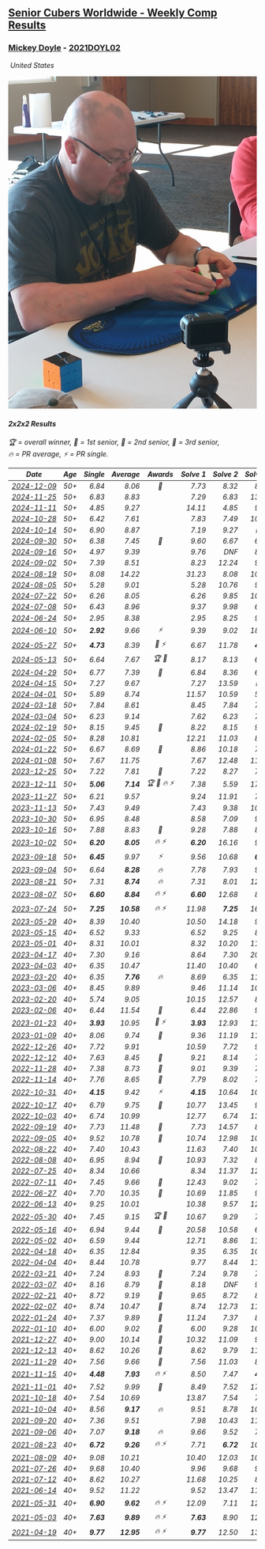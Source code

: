 <style>table {white-space: nowrap;}</style>
<link rel="stylesheet" type="text/css" href="/scw-comp/css/flags.css" />

## [Senior Cubers Worldwide - Weekly Comp Results](/scw-comp/results/)
### [Mickey Doyle](README.md) - [2021DOYL02](https://www.worldcubeassociation.org/persons/2021DOYL02?event=222)

<i class="flag flag-US" />&nbsp;United States

![Mickey Doyle](1644595509.jpg)

#### 2x2x2 Results

<span style="white-space: nowrap;">🏆 = overall winner</span>, <span style="white-space: nowrap;">🥇 = 1st senior</span>, <span style="white-space: nowrap;">🥈 = 2nd senior</span>, <span style="white-space: nowrap;">🥉 = 3rd senior</span>, <span style="white-space: nowrap;">🔥 = PR average</span>, <span style="white-space: nowrap;">⚡ = PR single</span>.

| Date | Age | Single | Average | Awards | Solve 1 | Solve 2 | Solve 3 | Solve 4 | Solve 5 | Video |
| :--: | :--: | --: | --: | :--: | --: | --: | --: | --: | --: | :-- |
| [2024-12-09](../../results/2024-12-09/222.md) | 50+ | 6.84 | 8.06 | 🥈 | 7.73 | 8.32 | 8.13 | 9.99 | 6.84 | [Desktop](https://www.facebook.com/events/984530303534896/permalink/993908829263710) / [Mobile](https://m.facebook.com/events/984530303534896?view=permalink&id=993908829263710) |
| [2024-11-25](../../results/2024-11-25/222.md) | 50+ | 6.83 | 8.83 |  | 7.29 | 6.83 | 13.57 | 10.20 | 9.01 | [Desktop](https://www.facebook.com/events/1257789925369732/permalink/1266967201118671) / [Mobile](https://m.facebook.com/events/1257789925369732?view=permalink&id=1266967201118671) |
| [2024-11-11](../../results/2024-11-11/222.md) | 50+ | 4.85 | 9.27 |  | 14.11 | 4.85 | 9.27 | 9.56 | 8.99 | [Desktop](https://www.facebook.com/events/1967492723733489/permalink/1977421709407257) / [Mobile](https://m.facebook.com/events/1967492723733489?view=permalink&id=1977421709407257) |
| [2024-10-28](../../results/2024-10-28/222.md) | 50+ | 6.42 | 7.61 |  | 7.83 | 7.49 | 10.88 | 6.42 | 7.50 | [Desktop](https://www.facebook.com/events/946695540632554/permalink/955994889702619) / [Mobile](https://m.facebook.com/events/946695540632554?view=permalink&id=955994889702619) |
| [2024-10-14](../../results/2024-10-14/222.md) | 50+ | 6.90 | 8.87 |  | 7.19 | 9.27 | DNF | 10.16 | 6.90 | [Desktop](https://www.facebook.com/events/892899002359105/permalink/902232961425709) / [Mobile](https://m.facebook.com/events/892899002359105?view=permalink&id=902232961425709) |
| [2024-09-30](../../results/2024-09-30/222.md) | 50+ | 6.38 | 7.45 | 🥉 | 9.60 | 6.67 | 6.78 | 8.91 | 6.38 | [Desktop](https://www.facebook.com/events/559779533112258/permalink/567561069000771) / [Mobile](https://m.facebook.com/events/559779533112258?view=permalink&id=567561069000771) |
| [2024-09-16](../../results/2024-09-16/222.md) | 50+ | 4.97 | 9.39 |  | 9.76 | DNF | 8.00 | 4.97 | 10.42 | [Desktop](https://www.facebook.com/events/1432335554111064/permalink/1440373496640603) / [Mobile](https://m.facebook.com/events/1432335554111064?view=permalink&id=1440373496640603) |
| [2024-09-02](../../results/2024-09-02/222.md) | 50+ | 7.39 | 8.51 |  | 8.23 | 12.24 | 9.11 | 8.19 | 7.39 | [Desktop](https://www.facebook.com/events/536643418925945/permalink/546076854649268) / [Mobile](https://m.facebook.com/events/536643418925945?view=permalink&id=546076854649268) |
| [2024-08-19](../../results/2024-08-19/222.md) | 50+ | 8.08 | 14.22 |  | 31.23 | 8.08 | 10.36 | 12.16 | 20.13 | [Desktop](https://www.facebook.com/events/1156782986175552/permalink/1165196298667554) / [Mobile](https://m.facebook.com/events/1156782986175552?view=permalink&id=1165196298667554) |
| [2024-08-05](../../results/2024-08-05/222.md) | 50+ | 5.28 | 9.01 |  | 5.28 | 10.76 | 9.44 | 10.30 | 7.30 | [Desktop](https://www.facebook.com/events/1659713531529180/permalink/1666021367565063) / [Mobile](https://m.facebook.com/events/1659713531529180?view=permalink&id=1666021367565063) |
| [2024-07-22](../../results/2024-07-22/222.md) | 50+ | 6.26 | 8.05 |  | 6.26 | 9.85 | 10.17 | 7.33 | 6.97 | [Desktop](https://www.facebook.com/events/909767637577126/permalink/918843630002860) / [Mobile](https://m.facebook.com/events/909767637577126?view=permalink&id=918843630002860) |
| [2024-07-08](../../results/2024-07-08/222.md) | 50+ | 6.43 | 8.96 |  | 9.37 | 9.98 | 6.43 | 7.54 | 21.90 | [Desktop](https://www.facebook.com/events/821748909640871/permalink/828050482344047) / [Mobile](https://m.facebook.com/events/821748909640871?view=permalink&id=828050482344047) |
| [2024-06-24](../../results/2024-06-24/222.md) | 50+ | 2.95 | 8.38 |  | 2.95 | 8.25 | 9.12 | 30.12 | 7.78 | [Desktop](https://www.facebook.com/events/437464695833920/permalink/445836398330083) / [Mobile](https://m.facebook.com/events/437464695833920?view=permalink&id=445836398330083) |
| [2024-06-10](../../results/2024-06-10/222.md) | 50+ | **2.92** | 9.66 | ⚡ | 9.39 | 9.02 | 18.57 | 10.56 | **2.92** | [Desktop](https://www.facebook.com/events/1031082051776253/permalink/1038235057727619) / [Mobile](https://m.facebook.com/events/1031082051776253?view=permalink&id=1038235057727619) |
| [2024-05-27](../../results/2024-05-27/222.md) | 50+ | **4.73** | 8.39 | 🥉 ⚡ | 6.67 | 11.78 | **4.73** | 10.52 | 7.98 | [Desktop](https://www.facebook.com/events/838099921518555/permalink/845704414091439) / [Mobile](https://m.facebook.com/events/838099921518555?view=permalink&id=845704414091439) |
| [2024-05-13](../../results/2024-05-13/222.md) | 50+ | 6.64 | 7.67 | 🏆 🥇 | 8.17 | 8.13 | 6.64 | DNF | 6.70 | [Desktop](https://www.facebook.com/events/800074235387553/permalink/807554721306171) / [Mobile](https://m.facebook.com/events/800074235387553?view=permalink&id=807554721306171) |
| [2024-04-29](../../results/2024-04-29/222.md) | 50+ | 6.77 | 7.39 | 🥉 | 6.84 | 8.36 | 6.97 | 6.77 | 17.44 | [Desktop](https://www.facebook.com/events/728652622517739/permalink/735863455129989) / [Mobile](https://m.facebook.com/events/728652622517739?view=permalink&id=735863455129989) |
| [2024-04-15](../../results/2024-04-15/222.md) | 50+ | 7.27 | 9.67 |  | 7.27 | 13.59 | DNF | 8.13 | 7.28 | [Desktop](https://www.facebook.com/events/288128664385253/permalink/303075536223899) / [Mobile](https://m.facebook.com/events/288128664385253?view=permalink&id=303075536223899) |
| [2024-04-01](../../results/2024-04-01/222.md) | 50+ | 5.89 | 8.74 |  | 11.57 | 10.59 | 5.89 | 8.13 | 7.49 | [Desktop](https://www.facebook.com/events/399816879472850/permalink/407949848659553) / [Mobile](https://m.facebook.com/events/399816879472850?view=permalink&id=407949848659553) |
| [2024-03-18](../../results/2024-03-18/222.md) | 50+ | 7.84 | 8.61 |  | 8.45 | 7.84 | 7.89 | 9.49 | 11.77 | [Desktop](https://www.facebook.com/events/962609138892132/permalink/968608651625514) / [Mobile](https://m.facebook.com/events/962609138892132?view=permalink&id=968608651625514) |
| [2024-03-04](../../results/2024-03-04/222.md) | 50+ | 6.23 | 9.14 |  | 7.62 | 6.23 | 7.98 | 11.83 | 23.49 | [Desktop](https://www.facebook.com/events/682023687232856/permalink/688412783260613) / [Mobile](https://m.facebook.com/events/682023687232856?view=permalink&id=688412783260613) |
| [2024-02-19](../../results/2024-02-19/222.md) | 50+ | 8.15 | 9.45 | 🥉 | 8.22 | 8.15 | 9.27 | 10.87 | DNF | [Desktop](https://www.facebook.com/events/947093233792978/permalink/954110246424610) / [Mobile](https://m.facebook.com/events/947093233792978?view=permalink&id=954110246424610) |
| [2024-02-05](../../results/2024-02-05/222.md) | 50+ | 8.28 | 10.81 |  | 12.21 | 11.03 | 8.28 | 9.20 | 16.41 | [Desktop](https://www.facebook.com/events/3090201184445880/permalink/3102057679926897) / [Mobile](https://m.facebook.com/events/3090201184445880?view=permalink&id=3102057679926897) |
| [2024-01-22](../../results/2024-01-22/222.md) | 50+ | 6.67 | 8.69 | 🥈 | 8.86 | 10.18 | 7.02 | 6.67 | 10.75 | [Desktop](https://www.facebook.com/events/1080083269860734/permalink/1087711732431221) / [Mobile](https://m.facebook.com/events/1080083269860734?view=permalink&id=1087711732431221) |
| [2024-01-08](../../results/2024-01-08/222.md) | 50+ | 7.67 | 11.75 |  | 7.67 | 12.48 | 11.15 | 14.10 | 11.62 | [Desktop](https://www.facebook.com/events/1278843609453417/permalink/1285978705406574) / [Mobile](https://m.facebook.com/events/1278843609453417?view=permalink&id=1285978705406574) |
| [2023-12-25](../../results/2023-12-25/222.md) | 50+ | 7.22 | 7.81 | 🥉 | 7.22 | 8.27 | 7.42 | 7.75 | 8.74 | [Desktop](https://www.facebook.com/events/231087383363053/permalink/238472015957923) / [Mobile](https://m.facebook.com/events/231087383363053?view=permalink&id=238472015957923) |
| [2023-12-11](../../results/2023-12-11/222.md) | 50+ | **5.06** | **7.14** | 🏆 🥇 🔥 ⚡ | 7.38 | 5.59 | 17.03 | 8.46 | **5.06** | [Desktop](https://www.facebook.com/events/1404140403643629/permalink/1409732329751103) / [Mobile](https://m.facebook.com/events/1404140403643629?view=permalink&id=1409732329751103) |
| [2023-11-27](../../results/2023-11-27/222.md) | 50+ | 6.21 | 9.57 |  | 9.24 | 11.91 | 7.57 | 12.70 | 6.21 | [Desktop](https://www.facebook.com/events/889636606027860/permalink/896946411963546) / [Mobile](https://m.facebook.com/events/889636606027860?view=permalink&id=896946411963546) |
| [2023-11-13](../../results/2023-11-13/222.md) | 50+ | 7.43 | 9.49 |  | 7.43 | 9.38 | 10.00 | 12.35 | 9.10 | [Desktop](https://www.facebook.com/events/1478121449586426/permalink/1485376522194252) / [Mobile](https://m.facebook.com/events/1478121449586426?view=permalink&id=1485376522194252) |
| [2023-10-30](../../results/2023-10-30/222.md) | 50+ | 6.95 | 8.48 |  | 8.58 | 7.09 | 9.76 | 6.95 | 10.48 | [Desktop](https://www.facebook.com/events/1074911313795532/permalink/1082045089748821) / [Mobile](https://m.facebook.com/events/1074911313795532?view=permalink&id=1082045089748821) |
| [2023-10-16](../../results/2023-10-16/222.md) | 50+ | 7.88 | 8.83 | 🥈 | 9.28 | 7.88 | 8.77 | 17.38 | 8.43 | [Desktop](https://www.facebook.com/events/1058362692072125/permalink/1064790341429360) / [Mobile](https://m.facebook.com/events/1058362692072125?view=permalink&id=1064790341429360) |
| [2023-10-02](../../results/2023-10-02/222.md) | 50+ | **6.20** | **8.05** | 🔥 ⚡ | **6.20** | 16.16 | 9.20 | 7.74 | 7.22 | [Desktop](https://www.facebook.com/events/1518773368939011/permalink/1526198128196535) / [Mobile](https://m.facebook.com/events/1518773368939011?view=permalink&id=1526198128196535) |
| [2023-09-18](../../results/2023-09-18/222.md) | 50+ | **6.45** | 9.97 | ⚡ | 9.56 | 10.68 | **6.45** | 9.68 | 17.18 | [Desktop](https://www.facebook.com/events/1636211493537200/permalink/1643829506108732) / [Mobile](https://m.facebook.com/events/1636211493537200?view=permalink&id=1643829506108732) |
| [2023-09-04](../../results/2023-09-04/222.md) | 50+ | 6.64 | **8.28** | 🔥 | 7.78 | 7.93 | 9.13 | 6.64 | 10.32 | [Desktop](https://www.facebook.com/events/190773964023185/permalink/200393349727913) / [Mobile](https://m.facebook.com/events/190773964023185?view=permalink&id=200393349727913) |
| [2023-08-21](../../results/2023-08-21/222.md) | 50+ | 7.31 | **8.74** | 🔥 | 7.31 | 8.01 | 12.48 | 7.92 | 10.29 | [Desktop](https://www.facebook.com/events/1826888371060368/permalink/1834332683649270) / [Mobile](https://m.facebook.com/events/1826888371060368?view=permalink&id=1834332683649270) |
| [2023-08-07](../../results/2023-08-07/222.md) | 50+ | **6.60** | **8.84** | 🔥 ⚡ | **6.60** | 12.68 | 8.79 | 8.49 | 9.24 | [Desktop](https://www.facebook.com/events/274987855148595/permalink/281327084514672) / [Mobile](https://m.facebook.com/events/274987855148595?view=permalink&id=281327084514672) |
| [2023-07-24](../../results/2023-07-24/222.md) | 50+ | **7.25** | **10.58** | 🔥 ⚡ | 11.98 | **7.25** | 16.68 | 8.44 | 11.31 | [Desktop](https://www.facebook.com/events/1475111463308788/permalink/1480877662732168) / [Mobile](https://m.facebook.com/events/1475111463308788?view=permalink&id=1480877662732168) |
| [2023-05-29](../../results/2023-05-29/222.md) | 40+ | 8.39 | 10.40 |  | 10.50 | 14.18 | 9.52 | 8.39 | 11.17 | [Desktop](https://www.facebook.com/events/199553879662923/permalink/208340645450913) / [Mobile](https://m.facebook.com/events/199553879662923?view=permalink&id=208340645450913) |
| [2023-05-15](../../results/2023-05-15/222.md) | 40+ | 6.52 | 9.33 |  | 6.52 | 9.25 | 8.76 | 9.97 | 18.15 | [Desktop](https://www.facebook.com/events/943848890264789/permalink/951101769539501) / [Mobile](https://m.facebook.com/events/943848890264789?view=permalink&id=951101769539501) |
| [2023-05-01](../../results/2023-05-01/222.md) | 40+ | 8.31 | 10.01 |  | 8.32 | 10.20 | 11.51 | 8.31 | 29.64 | [Desktop](https://www.facebook.com/events/751816416413742/permalink/759466545648729) / [Mobile](https://m.facebook.com/events/751816416413742?view=permalink&id=759466545648729) |
| [2023-04-17](../../results/2023-04-17/222.md) | 40+ | 7.30 | 9.16 |  | 8.64 | 7.30 | 20.94 | 8.57 | 10.27 | [Desktop](https://www.facebook.com/events/786804792820217/permalink/793128525521177) / [Mobile](https://m.facebook.com/events/786804792820217?view=permalink&id=793128525521177) |
| [2023-04-03](../../results/2023-04-03/222.md) | 40+ | 6.35 | 10.47 |  | 11.40 | 10.40 | 6.35 | 11.27 | 9.75 | [Desktop](https://www.facebook.com/events/542929047949179/permalink/550090867232997) / [Mobile](https://m.facebook.com/events/542929047949179?view=permalink&id=550090867232997) |
| [2023-03-20](../../results/2023-03-20/222.md) | 40+ | 6.35 | **7.76** | 🔥 | 8.69 | 6.35 | 11.13 | 7.94 | 6.66 | [Desktop](https://www.facebook.com/events/241366535002371/permalink/247470854391939) / [Mobile](https://m.facebook.com/events/241366535002371?view=permalink&id=247470854391939) |
| [2023-03-06](../../results/2023-03-06/222.md) | 40+ | 8.45 | 9.89 |  | 9.46 | 11.14 | 10.95 | 9.26 | 8.45 | [Desktop](https://www.facebook.com/events/229553919432988/permalink/236266278761752) / [Mobile](https://m.facebook.com/events/229553919432988?view=permalink&id=236266278761752) |
| [2023-02-20](../../results/2023-02-20/222.md) | 40+ | 5.74 | 9.05 |  | 10.15 | 12.57 | 8.99 | 8.02 | 5.74 | [Desktop](https://www.facebook.com/events/569225115154363/permalink/576626347747573) / [Mobile](https://m.facebook.com/events/569225115154363?view=permalink&id=576626347747573) |
| [2023-02-06](../../results/2023-02-06/222.md) | 40+ | 6.44 | 11.54 | 🥉 | 6.44 | 22.86 | 9.45 | 9.72 | 15.46 | [Desktop](https://www.facebook.com/events/592410912725072/permalink/601568871809276) / [Mobile](https://m.facebook.com/events/592410912725072?view=permalink&id=601568871809276) |
| [2023-01-23](../../results/2023-01-23/222.md) | 40+ | **3.93** | 10.95 | 🥉 ⚡ | **3.93** | 12.93 | 11.51 | 11.27 | 10.07 | [Desktop](https://www.facebook.com/events/492735749600024/permalink/500755365464729) / [Mobile](https://m.facebook.com/events/492735749600024?view=permalink&id=500755365464729) |
| [2023-01-09](../../results/2023-01-09/222.md) | 40+ | 8.06 | 9.74 | 🥉 | 9.36 | 11.19 | 11.11 | 8.76 | 8.06 | [Desktop](https://www.facebook.com/events/4054783058080417/permalink/4067703856788337) / [Mobile](https://m.facebook.com/events/4054783058080417?view=permalink&id=4067703856788337) |
| [2022-12-26](../../results/2022-12-26/222.md) | 40+ | 7.72 | 9.91 |  | 10.59 | 7.72 | 9.19 | 9.95 | 11.50 | [Desktop](https://www.facebook.com/events/563573978559176/permalink/571397751110132) / [Mobile](https://m.facebook.com/events/563573978559176?view=permalink&id=571397751110132) |
| [2022-12-12](../../results/2022-12-12/222.md) | 40+ | 7.63 | 8.45 | 🥈 | 9.21 | 8.14 | 7.63 | 15.50 | 8.01 | [Desktop](https://www.facebook.com/events/1263750814207978/permalink/1274055443177515) / [Mobile](https://m.facebook.com/events/1263750814207978?view=permalink&id=1274055443177515) |
| [2022-11-28](../../results/2022-11-28/222.md) | 40+ | 7.38 | 8.73 | 🥈 | 9.01 | 9.39 | 7.38 | 9.30 | 7.87 | [Desktop](https://www.facebook.com/events/1541409726309933/permalink/1551770435273862) / [Mobile](https://m.facebook.com/events/1541409726309933?view=permalink&id=1551770435273862) |
| [2022-11-14](../../results/2022-11-14/222.md) | 40+ | 7.76 | 8.65 | 🥉 | 7.79 | 8.02 | 7.76 | 11.64 | 10.15 | [Desktop](https://www.facebook.com/events/5802707333170226/permalink/5842826439158315) / [Mobile](https://m.facebook.com/events/5802707333170226?view=permalink&id=5842826439158315) |
| [2022-10-31](../../results/2022-10-31/222.md) | 40+ | **4.15** | 9.42 | ⚡ | **4.15** | 10.64 | 10.18 | 7.43 | 17.05 | [Desktop](https://www.facebook.com/events/536496438309051/permalink/540844597874235) / [Mobile](https://m.facebook.com/events/536496438309051?view=permalink&id=540844597874235) |
| [2022-10-17](../../results/2022-10-17/222.md) | 40+ | 6.79 | 9.75 | 🥉 | 10.77 | 13.45 | 9.43 | 9.06 | 6.79 | [Desktop](https://www.facebook.com/events/3406415112938858/permalink/3416934728553563) / [Mobile](https://m.facebook.com/events/3406415112938858?view=permalink&id=3416934728553563) |
| [2022-10-03](../../results/2022-10-03/222.md) | 40+ | 6.74 | 10.99 |  | 12.77 | 6.74 | 13.01 | 9.89 | 10.30 | [Desktop](https://www.facebook.com/events/1113163972925182/permalink/1118932959014950) / [Mobile](https://m.facebook.com/events/1113163972925182?view=permalink&id=1118932959014950) |
| [2022-09-19](../../results/2022-09-19/222.md) | 40+ | 7.73 | 11.48 | 🥉 | 7.73 | 14.57 | 8.69 | 11.19 | 16.07 | [Desktop](https://www.facebook.com/events/400132442274991/permalink/406235498331352) / [Mobile](https://m.facebook.com/events/400132442274991?view=permalink&id=406235498331352) |
| [2022-09-05](../../results/2022-09-05/222.md) | 40+ | 9.52 | 10.78 | 🥉 | 10.74 | 12.98 | 10.81 | 10.80 | 9.52 | [Desktop](https://www.facebook.com/events/865213714460720/permalink/874316300217128) / [Mobile](https://m.facebook.com/events/865213714460720?view=permalink&id=874316300217128) |
| [2022-08-22](../../results/2022-08-22/222.md) | 40+ | 7.40 | 10.43 |  | 11.63 | 7.40 | 10.24 | 14.31 | 9.42 | [Desktop](https://www.facebook.com/events/1050714292295463/permalink/1059038341463058) / [Mobile](https://m.facebook.com/events/1050714292295463?view=permalink&id=1059038341463058) |
| [2022-08-08](../../results/2022-08-08/222.md) | 40+ | 6.95 | 8.94 | 🥇 | 10.93 | 7.32 | 8.56 | 20.49 | 6.95 | [Desktop](https://www.facebook.com/events/825089031814345/permalink/830591621264086) / [Mobile](https://m.facebook.com/events/825089031814345?view=permalink&id=830591621264086) |
| [2022-07-25](../../results/2022-07-25/222.md) | 40+ | 8.34 | 10.66 |  | 8.34 | 11.37 | 12.64 | 9.33 | 11.28 | [Desktop](https://www.facebook.com/events/735191414262810/permalink/743573013424650) / [Mobile](https://m.facebook.com/events/735191414262810?view=permalink&id=743573013424650) |
| [2022-07-11](../../results/2022-07-11/222.md) | 40+ | 7.45 | 9.66 | 🥈 | 12.43 | 9.02 | 7.45 | 13.69 | 7.52 | [Desktop](https://www.facebook.com/events/1078979143022877/permalink/1087810735473051) / [Mobile](https://m.facebook.com/events/1078979143022877?view=permalink&id=1087810735473051) |
| [2022-06-27](../../results/2022-06-27/222.md) | 40+ | 7.70 | 10.35 | 🥉 | 10.69 | 11.85 | 9.01 | 7.70 | 11.36 | [Desktop](https://www.facebook.com/events/442599294039591/permalink/451051229861064) / [Mobile](https://m.facebook.com/events/442599294039591?view=permalink&id=451051229861064) |
| [2022-06-13](../../results/2022-06-13/222.md) | 40+ | 9.25 | 10.01 |  | 10.38 | 9.57 | 12.89 | 10.09 | 9.25 | [Desktop](https://www.facebook.com/events/1292279001590904/permalink/1301321647353306) / [Mobile](https://m.facebook.com/events/1292279001590904?view=permalink&id=1301321647353306) |
| [2022-05-30](../../results/2022-05-30/222.md) | 40+ | 7.45 | 9.15 | 🏆 🥇 | 10.67 | 9.29 | 7.64 | 7.45 | 10.52 | [Desktop](https://www.facebook.com/events/378345394109427/permalink/386510116626288) / [Mobile](https://m.facebook.com/events/378345394109427?view=permalink&id=386510116626288) |
| [2022-05-16](../../results/2022-05-16/222.md) | 40+ | 6.94 | 9.44 | 🥉 | 20.58 | 10.58 | 6.94 | 8.12 | 9.63 | [Desktop](https://www.facebook.com/events/359265572736727/permalink/367475198582431) / [Mobile](https://m.facebook.com/events/359265572736727?view=permalink&id=367475198582431) |
| [2022-05-02](../../results/2022-05-02/222.md) | 40+ | 6.59 | 9.44 |  | 12.71 | 8.86 | 11.56 | 7.89 | 6.59 | [Desktop](https://www.facebook.com/events/5764445473571551/permalink/5803472809668817) / [Mobile](https://m.facebook.com/events/5764445473571551?view=permalink&id=5803472809668817) |
| [2022-04-18](../../results/2022-04-18/222.md) | 40+ | 6.35 | 12.84 |  | 9.35 | 6.35 | 10.12 | 19.05 | 21.16 | [Desktop](https://www.facebook.com/events/558832345492635/permalink/566666104709259) / [Mobile](https://m.facebook.com/events/558832345492635?view=permalink&id=566666104709259) |
| [2022-04-04](../../results/2022-04-04/222.md) | 40+ | 8.44 | 10.78 |  | 9.77 | 8.44 | 11.14 | 11.44 | 12.67 | [Desktop](https://www.facebook.com/events/655069328915915/permalink/663114334778081) / [Mobile](https://m.facebook.com/events/655069328915915?view=permalink&id=663114334778081) |
| [2022-03-21](../../results/2022-03-21/222.md) | 40+ | 7.24 | 8.93 | 🥉 | 7.24 | 9.78 | 7.47 | 9.54 | 16.07 | [Desktop](https://www.facebook.com/events/1418360898645376/permalink/1427908797690586) / [Mobile](https://m.facebook.com/events/1418360898645376?view=permalink&id=1427908797690586) |
| [2022-03-07](../../results/2022-03-07/222.md) | 40+ | 8.16 | 8.79 | 🥈 | 8.18 | DNF | 9.23 | 8.95 | 8.16 | [Desktop](https://www.facebook.com/events/543808583529148/permalink/550915536151786) / [Mobile](https://m.facebook.com/events/543808583529148?view=permalink&id=550915536151786) |
| [2022-02-21](../../results/2022-02-21/222.md) | 40+ | 8.72 | 9.19 | 🥈 | 9.65 | 8.72 | 8.75 | 9.29 | 9.53 | [Desktop](https://www.facebook.com/events/509549287201075/permalink/517339979755339) / [Mobile](https://m.facebook.com/events/509549287201075?view=permalink&id=517339979755339) |
| [2022-02-07](../../results/2022-02-07/222.md) | 40+ | 8.74 | 10.47 | 🥈 | 8.74 | 12.73 | 11.07 | 11.20 | 9.15 | [Desktop](https://www.facebook.com/events/1012592279358180/permalink/1020647708552637) / [Mobile](https://m.facebook.com/events/1012592279358180?view=permalink&id=1020647708552637) |
| [2022-01-24](../../results/2022-01-24/222.md) | 40+ | 7.37 | 9.89 | 🥉 | 11.24 | 7.37 | 8.88 | 11.19 | 9.59 | [Desktop](https://www.facebook.com/events/1729699367421612/permalink/1734686746922874) / [Mobile](https://m.facebook.com/events/1729699367421612?view=permalink&id=1734686746922874) |
| [2022-01-10](../../results/2022-01-10/222.md) | 40+ | 6.00 | 9.02 | 🥈 | 6.00 | 9.28 | 10.96 | 14.63 | 6.82 | [Desktop](https://www.facebook.com/events/461056852143654/permalink/469449297971076) / [Mobile](https://m.facebook.com/events/461056852143654?view=permalink&id=469449297971076) |
| [2021-12-27](../../results/2021-12-27/222.md) | 40+ | 9.00 | 10.14 | 🥉 | 10.32 | 11.09 | 9.00 | 10.74 | 9.35 | [Desktop](https://www.facebook.com/events/343359980546742/permalink/350211139861626) / [Mobile](https://m.facebook.com/events/343359980546742?view=permalink&id=350211139861626) |
| [2021-12-13](../../results/2021-12-13/222.md) | 40+ | 8.62 | 10.26 | 🥉 | 8.62 | 9.79 | 11.08 | 10.06 | 10.94 | [Desktop](https://www.facebook.com/events/273334328175697/permalink/281928547316275) / [Mobile](https://m.facebook.com/events/273334328175697?view=permalink&id=281928547316275) |
| [2021-11-29](../../results/2021-11-29/222.md) | 40+ | 7.56 | 9.66 | 🥈 | 7.56 | 11.03 | 8.41 | 9.53 | 11.39 | [Desktop](https://www.facebook.com/events/401731615009477/permalink/410463914136247) / [Mobile](https://m.facebook.com/events/401731615009477?view=permalink&id=410463914136247) |
| [2021-11-15](../../results/2021-11-15/222.md) | 40+ | **4.48** | **7.93** | 🔥 ⚡ | 8.50 | 7.47 | **4.48** | 7.82 | 9.23 | [Desktop](https://www.facebook.com/events/717487009641909/permalink/726021762121767) / [Mobile](https://m.facebook.com/events/717487009641909?view=permalink&id=726021762121767) |
| [2021-11-01](../../results/2021-11-01/222.md) | 40+ | 7.52 | 9.99 | 🥈 | 8.49 | 7.52 | 17.82 | 13.68 | 7.80 | [Desktop](https://www.facebook.com/events/556108165479652/permalink/560114095079059) / [Mobile](https://m.facebook.com/events/556108165479652?view=permalink&id=560114095079059) |
| [2021-10-18](../../results/2021-10-18/222.md) | 40+ | 7.54 | 10.69 |  | 13.87 | 7.54 | 7.98 | 13.52 | 10.56 | [Desktop](https://www.facebook.com/events/261213032615951/permalink/269499678453953) / [Mobile](https://m.facebook.com/events/261213032615951?view=permalink&id=269499678453953) |
| [2021-10-04](../../results/2021-10-04/222.md) | 40+ | 8.56 | **9.17** | 🔥 | 9.51 | 8.78 | 10.22 | 9.21 | 8.56 | [Desktop](https://www.facebook.com/events/1102565390277531/permalink/1110258952841508) / [Mobile](https://m.facebook.com/events/1102565390277531?view=permalink&id=1110258952841508) |
| [2021-09-20](../../results/2021-09-20/222.md) | 40+ | 7.36 | 9.51 |  | 7.98 | 10.43 | 11.26 | 7.36 | 10.12 | [Desktop](https://www.facebook.com/events/836337370416586/permalink/844677592915897) / [Mobile](https://m.facebook.com/events/836337370416586?view=permalink&id=844677592915897) |
| [2021-09-06](../../results/2021-09-06/222.md) | 40+ | 7.07 | **9.18** | 🔥 | 9.66 | 9.52 | 7.07 | 9.91 | 8.36 | [Desktop](https://www.facebook.com/events/208105634636421/permalink/216610640452587) / [Mobile](https://m.facebook.com/events/208105634636421?view=permalink&id=216610640452587) |
| [2021-08-23](../../results/2021-08-23/222.md) | 40+ | **6.72** | **9.26** | 🔥 ⚡ | 7.71 | **6.72** | 10.21 | 9.85 | 15.56 | [Desktop](https://www.facebook.com/events/992549044856331/permalink/1001315910646311) / [Mobile](https://m.facebook.com/events/992549044856331?view=permalink&id=1001315910646311) |
| [2021-08-09](../../results/2021-08-09/222.md) | 40+ | 9.08 | 10.21 |  | 10.40 | 12.03 | 10.44 | 9.08 | 9.78 | [Desktop](https://www.facebook.com/events/799005364067137/permalink/806375943330079) / [Mobile](https://m.facebook.com/events/799005364067137?view=permalink&id=806375943330079) |
| [2021-07-26](../../results/2021-07-26/222.md) | 40+ | 9.68 | 10.40 |  | 9.96 | 9.68 | 9.99 | 12.84 | 11.24 | [Desktop](https://www.facebook.com/events/345405150546336/permalink/354254056328112) / [Mobile](https://m.facebook.com/events/345405150546336?view=permalink&id=354254056328112) |
| [2021-07-12](../../results/2021-07-12/222.md) | 40+ | 8.62 | 10.27 |  | 11.68 | 10.25 | 8.62 | 8.89 | 13.41 | [Desktop](https://www.facebook.com/events/511699716713156/permalink/519687742581020) / [Mobile](https://m.facebook.com/events/511699716713156?view=permalink&id=519687742581020) |
| [2021-06-14](../../results/2021-06-14/222.md) | 40+ | 9.52 | 11.22 |  | 9.52 | 13.47 | 11.29 | 9.98 | 12.38 | [Desktop](https://www.facebook.com/events/318989363128881/permalink/328153958879088) / [Mobile](https://m.facebook.com/events/318989363128881?view=permalink&id=328153958879088) |
| [2021-05-31](../../results/2021-05-31/222.md) | 40+ | **6.90** | **9.62** | 🔥 ⚡ | 12.09 | 7.11 | 12.95 | **6.90** | 9.66 | [Desktop](https://www.facebook.com/events/477312563557358/permalink/484609702827644) / [Mobile](https://m.facebook.com/events/477312563557358?view=permalink&id=484609702827644) |
| [2021-05-03](../../results/2021-05-03/222.md) | 40+ | **7.63** | **9.89** | 🔥 ⚡ | **7.63** | 8.90 | 12.20 | 10.11 | 10.65 | [Desktop](https://www.facebook.com/events/2542204919406396/permalink/2550641528562735) / [Mobile](https://m.facebook.com/events/2542204919406396?view=permalink&id=2550641528562735) |
| [2021-04-19](../../results/2021-04-19/222.md) | 40+ | **9.77** | **12.95** | 🔥 ⚡ | **9.77** | 12.50 | 13.02 | 14.51 | 13.34 | [Desktop](https://www.facebook.com/events/195346665532379/permalink/202009041532808) / [Mobile](https://m.facebook.com/events/195346665532379?view=permalink&id=202009041532808) |


<!-- Global site tag (gtag.js) - Google Analytics -->
<script async src="https://www.googletagmanager.com/gtag/js?id=UA-86348435-3"></script>
<script>window.dataLayer = window.dataLayer || []; function gtag() {dataLayer.push(arguments);} gtag('js', new Date()); gtag('config', 'UA-86348435-3');</script>
